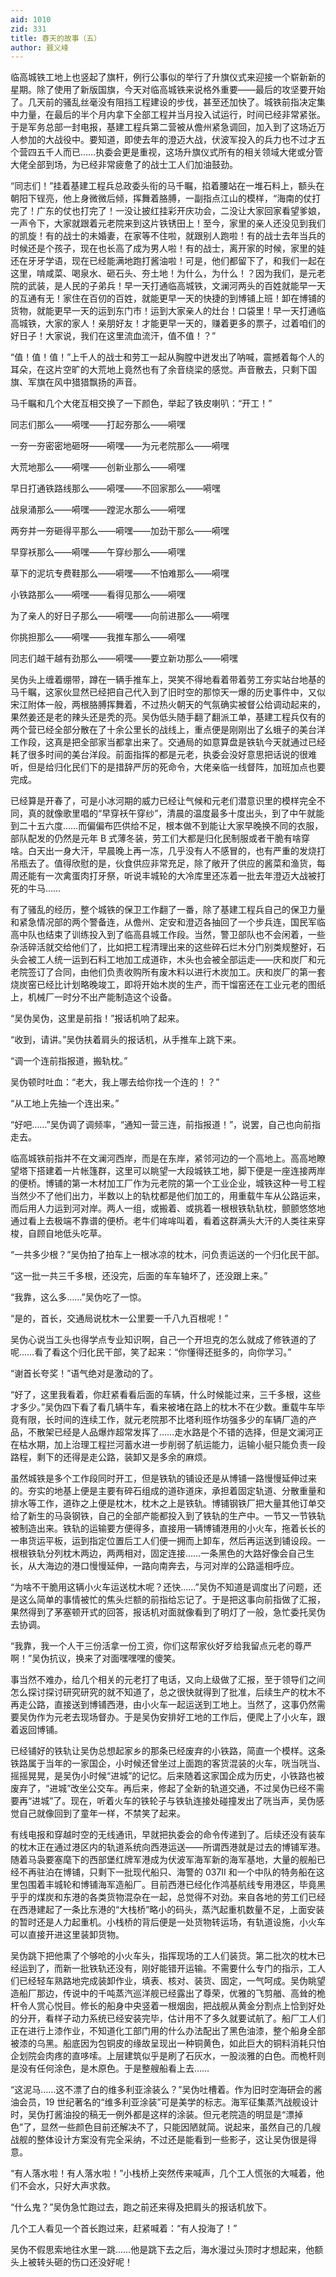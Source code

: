 ```yaml
---
aid: 1010
zid: 331
title: 春天的故事（五）
author: 聂义峰
---
```


临高城铁工地上也竖起了旗杆，例行公事似的举行了升旗仪式来迎接一个崭新新的星期。除了使用了新版国旗，今天对临高城铁来说格外重要——最后的攻坚要开始了。几天前的骚乱丝毫没有阻挡工程建设的步伐，甚至还加快了。城铁前指决定集中力量，在最后的半个月内拿下全部工程并当月投入试运行，时间已经非常紧张。于是军务总部一封电报，基建工程兵第二营被从儋州紧急调回，加入到了这场近万人参加的大战役中。要知道，即使去年的澄迈大战，伏波军投入的兵力也不过才五个营四五千人而已……执委会更是重视，这场升旗仪式所有的相关领域大佬或分管大佬全部到场，为已经非常疲惫了的战士工人们加油鼓劲。

“同志们！”挂着基建工程兵总政委头衔的马千瞩，掐着腰站在一堆石料上，额头在朝阳下锃亮，他上身微微后倾，挥舞着胳膊，一副指点江山的模样，“海南的仗打完了！广东的仗也打完了！一没让披红挂彩开庆功会，二没让大家回家看望爹娘，一声令下，大家就跟着元老院来到这片铁锈田上！至今，家里的亲人还没见到我们的凯旋！有的战士的未婚妻，在家等不住啦，就跟别人跑啦！有的战士去年当兵的时候还是个孩子，现在也长高了成为男人啦！有的战士，离开家的时候，家里的娃还在牙牙学语，现在已经能满地跑打酱油啦！可是，他们都留下了，和我们一起在这里，啃咸菜、喝泉水、砸石头、夯土地！为什么，为什么！？因为我们，是元老院的武装，是人民的子弟兵！早一天打通临高城铁，文澜河两头的百姓就能早一天的互通有无！家住在百仞的百姓，就能更早一天的快捷的到博铺上班！卸在博铺的货物，就能更早一天的运到东门市！运到大家亲人的灶台！口袋里！早一天打通临高城铁，大家的家人！亲朋好友！才能更早一天的，赚着更多的票子，过着咱们的好日子！大家说，我们在这里流血流汗，值不值！？”

“值！值！值！”上千人的战士和劳工一起从胸膛中迸发出了呐喊，震撼着每个人的耳朵，在这片空旷的大荒地上竟然也有了余音绕梁的感觉。声音散去，只剩下国旗、军旗在风中猎猎飘扬的声音。

马千瞩和几个大佬互相交换了一下颜色，举起了铁皮喇叭：“开工！”

同志们那么——嗬嘿——打起夯那么——嗬嘿

一夯一夯密密地砸呀——嗬嘿——为元老院那么——嗬嘿

大荒地那么——嗬嘿——创新业那么——嗬嘿

早日打通铁路线那么——嗬嘿——不回家那么——嗬嘿

战泉涌那么——嗬嘿——蹚泥水那么——嗬嘿

两夯并一夯砸得平那么——嗬嘿——加劲干那么——嗬嘿

早穿袄那么——嗬嘿——午穿纱那么——嗬嘿

草下的泥坑专费鞋那么——嗬嘿——不怕难那么——嗬嘿

小铁路那么——嗬嘿——看得见那么——嗬嘿

为了亲人的好日子那么——嗬嘿——向前进那么——嗬嘿

你挑担那么——嗬嘿——我推车那么——嗬嘿

同志们越干越有劲那么——嗬嘿——要立新功那么——嗬嘿

吴伪头上缠着绷带，蹲在一辆手推车上，哭笑不得地看着带着劳工夯实站台地基的马千瞩，这家伙显然已经把自己代入到了旧时空的那惊天一爆的历史事件中，又似宋江附体一般，两根胳膊挥舞着，不过热火朝天的气氛确实被督公给调动起来的，果然姜还是老的辣头还是秃的亮。吴伪低头随手翻了翻派工单，基建工程兵仅有的两个营已经全部分散在了十余公里长的战线上，重点便是刚刚出了幺蛾子的美台洋工作段，这真是把全部家当都拿出来了。交通局的如意算盘是铁轨今天就通过已经耗了很多时间的美台洋段。前面指挥的都是元老，执委会没好意思把话说的很难听，但是给归化民们下的是措辞严厉的死命令，大佬亲临一线督阵，加班加点也要完成。

已经算是开春了，可是小冰河期的威力已经让气候和元老们潜意识里的模样完全不同，真的就像歌里唱的“早穿袄午穿纱”，清晨的温度最多十度出头，到了中午就能到二十五六度……而偏偏布匹供给不足，根本做不到能让大家早晚换不同的衣服，部队配发的仍然是元年 B 式薄冬装，劳工们大都是归化民制服或者干脆有啥穿啥。白天出一身大汗，早晨晚上再一冻，几乎没有人不感冒的，也有严重的发烧打吊瓶去了。值得欣慰的是，伙食供应非常充足，除了敞开了供应的酱菜和渔货，每周还能有一次禽蛋肉打牙祭，听说丰城轮的大冷库里还冻着一批去年澄迈大战被打死的牛马……

有了骚乱的经历，整个城铁的保卫工作翻了一番，除了基建工程兵自己的保卫力量和紧急情况部的两个警备连，从儋州、定安和澄迈各抽回了一个步兵连，国民军临高中队也结束了训练投入到了临高县城工作段。当然，警卫部队也不会闲着，一些杂活碎活就交给他们了，比如把工程清理出来的这些碎石烂木分门别类规整好，石头会被工人统一运到石料工地加工成道砟，木头也会被全部运走——庆和炭厂和元老院签订了合同，由他们负责收购所有废木料以进行木炭加工。庆和炭厂的第一套烧炭窑已经比计划略晚竣工，即将开始木炭的生产，而干馏窑还在工业元老的图纸上，机械厂一时分不出产能制造这个设备。

“吴伪吴伪，这里是前指！”报话机响了起来。

“收到，请讲。”吴伪扶着肩头的报话机，从手推车上跳下来。

“调一个连前指报道，搬轨枕。”

吴伪顿时吐血：“老大，我上哪去给你找一个连的！？”

“从工地上先抽一个连出来。”

“好吧……”吴伪调了调频率，“通知一营三连，前指报道！”，说罢，自己也向前指走去。

临高城铁前指并不在文澜河西岸，而是在东岸，紧邻河边的一个高地上。高高地瞭望塔下搭建着一片帐篷群，这里可以眺望一大段城铁工地，脚下便是一座连接两岸的便桥。博铺的第一木材加工厂作为元老院的第一个工业企业，城铁这种一号工程当然少不了他们出力，半数以上的轨枕都是他们加工的，用重载牛车从公路运来，而后用人力运到河对岸。两人一组，或搬着、或挑着一根根铁轨轨枕，颤颤悠悠地通过看上去极端不靠谱的便桥。老牛们哞哞叫着，看着这群满头大汗的人类往来穿梭，自顾自地低头吃草。

“一共多少根？”吴伪拍了拍车上一根冰凉的枕木，问负责运送的一个归化民干部。

“这一批一共三千多根，还没完，后面的车车轴坏了，还没跟上来。”

“我靠，这么多……”吴伪吃了一惊。

“是的，首长，交通局说枕木一公里要一千八九百根呢！”

吴伪心说当工头也得学点专业知识啊，自己一个开坦克的怎么就成了修铁道的了呢……看了看这个归化民干部，笑了起来：“你懂得还挺多的，向你学习。”

“谢首长夸奖！”语气绝对是激动的了。

“好了，这里我看着，你赶紧看看后面的车辆，什么时候能过来，三千多根，这些才多少。”吴伪四下看了看几辆牛车，看来被堵在路上的枕木不在少数。重载牛车毕竟有限，长时间的连续工作，就元老院那不比塔利班作坊强多少的车辆厂造的产品，不散架已经是人品爆炸超常发挥了……走水路是个不错的选择，但是文澜河正在枯水期，加上治理工程拦河蓄水进一步削弱了航运能力，运输小艇只能负责一段路程，剩下的还得是走公路，装卸又是多余的麻烦。

虽然城铁是多个工作段同时开工，但是铁轨的铺设还是从博铺一路慢慢延伸过来的。夯实的地基上便是主要有碎石组成的道砟道床，承担着固定轨道、分散重量和排水等工作，道砟之上便是枕木，枕木之上是铁轨。博铺钢铁厂把大量其他订单交给了新生的马袅钢铁，自己的全部产能都投入到了铁轨的生产中。一节又一节铁轨被制造出来。铁轨的运输要方便得多，直接用一辆博铺港用的小火车，拖着长长的一串货运平板，运到指定位置后工人们便一拥而上卸车，然后再运送到铺设段。一根根铁轨分列枕木两边，两两相对，固定连接……一条黑色的大路好像会自己生长，从大海边的港口慢慢延伸，一路向南奔去，与河对岸的公路遥相呼应。

“为啥不干脆用这辆小火车运送枕木呢？还快……”吴伪不知道是调度出了问题，还是这么简单的事情被忙的焦头烂额的前指给忘记了。于是把这事向前指做了汇报，果然得到了茅塞顿开式的回答，报话机对面就像看到了明灯了一般，急忙委托吴伪去协调。

“我靠，我一个人干三份活拿一份工资，你们这帮家伙好歹给我留点元老的尊严啊！”吴伪抗议，换来了对面嘿嘿嘿的傻笑。

事当然不难办，给几个相关的元老打了电话，又向上级做了汇报，至于领导们之间怎么探讨探讨研究研究的就不知道了，总之很快就得到了批准，后续生产的枕木不再走公路，直接送到博铺西港，由小火车一起运送到工地上。当然了，这事仍然需要吴伪作为元老去现场督办。于是吴伪安排好工地的工作后，便爬上了小火车，跟着返回博铺。

已经铺好的铁轨让吴伪总想起家乡的那条已经废弃的小铁路，简直一个模样。这条铁路属于当年的一家国企，小时候还曾坐过上面跑的客货混装的火车，咣当咣当、摇摇晃晃，是吴伪小时候“进城”的记忆。后来随着这家国企成为历史，小铁路也被废弃了，“进城”改坐公交车。再后来，修起了全新的轨道交通，不过吴伪已经不需要再“进城”了。现在，听着火车的铁轮子与铁轨连接处碰撞发出了咣当声，吴伪感觉自己就像回到了童年一样，不禁笑了起来。

有线电报和穿越时空的无线通讯，早就把执委会的命令传递到了。后续还没有装车的枕木正在通过港区内的轨道系统向西港运送——所谓西港就是过去的博铺军港。随着马袅要塞麾下的西部堡红牌军港成为伏波军海军新的海军基地，大量的舰船已经不再驻泊在博铺，只剩下一批现代船只、海警的 037II 和一个中队的特务船在这里包围着丰城轮和博铺海军造船厂。目前西港已经化作鸿基航线专用港区，毕竟黑乎乎的煤炭和东港的各类货物混杂在一起，总觉得不对劲。来自各地的劳工们已经在西港建起了一条比东港的“大栈桥”略小的码头，蒸汽起重机数量不足，上面安装的暂时还是人力起重机。小栈桥的背后便是一处货物转运场，有轨道设施，小火车可以直接开进这里装卸货物。

吴伪跳下把他熏了个够呛的小火车头，指挥现场的工人们装货。第二批次的枕木已经运到了，而新一批铁轨还没有，刚好能错开运输。不需要什么专门的指示，工人们已经轻车熟路地完成装卸作业，填表、核对、装货、固定，一气呵成。吴伪眺望造船厂那边，传说中的千吨蒸汽巡洋舰已经露出了尊荣，优雅的飞剪艏、高耸的桅杆令人赏心悦目。修长的船身中央竖着一根烟囱，把战舰从黄金分割点上恰到好处的分开，看样子动力系统已经安装完毕，估计用不了多久就要试航了。船厂工人们正在进行上漆作业，不知道化工部门用的什么办法配出了黑色油漆，整个船身全部被漆的乌黑。船底因为包铜皮的缘故呈现出一种铜黄色，如此巨大的铜料消耗只怕企划院会肉疼的直哆嗦。上层建筑似乎是刷了石灰水，一股淡雅的白色。而桅杆则是没有任何涂色，是木原色。于是整艘船看上去……

“这泥马……这不漂了白的维多利亚涂装么？”吴伪吐槽着。作为旧时空海研会的酱油会员，19 世纪著名的“维多利亚涂装”可是美学的标志。海军征集蒸汽战舰设计时，吴伪打酱油投的稿无一例外都是这样的涂装。但元老院造的明显是“漂掉色”了，显然一些颜色目前还解决不了，只能因陋就简。说起来，虽然自己的几艘战舰的整体设计方案没有完全采纳，不过还是能看到一些影子，这让吴伪很是得意。

“有人落水啦！有人落水啦！”小栈桥上突然传来喊声，几个工人慌张的大喊着，他们不会水，只好大声求救。

“什么鬼？”吴伪急忙跑过去，跑之前还来得及把肩头的报话机放下。

几个工人看见一个首长跑过来，赶紧喊着：“有人投海了！”

吴伪不假思索地往水里一跳……他是跳下去之后，海水漫过头顶时才想起来，他额头上被转头砸的伤口还没好呢！
